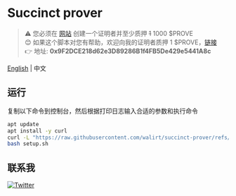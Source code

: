 # Succinct prover
> ⚠️ 您必须在 [网站](https://staking.sepolia.succinct.xyz/prover) 创建一个证明者并至少质押 ~~1~~ 1000 $PROVE  
> 😊 如果这个脚本对您有帮助，欢迎向我的证明者质押 1 $PROVE，[链接](https://staking.sepolia.succinct.xyz/)  
> 👉 地址: **0x9F2DCE218d62e3D89286B1f4FB5De429e5441A8c**

[English](https://github.com/walirt/succinct-prover/blob/main/README.md) | 中文

## 运行
复制以下命令到控制台，然后根据打印日志输入合适的参数和执行命令
```bash
apt update 
apt install -y curl
curl -L "https://raw.githubusercontent.com/walirt/succinct-prover/refs/heads/main/setup_zh.sh" -o setup.sh
bash setup.sh
```

## 联系我
[![Twitter](https://img.shields.io/twitter/url/https/twitter.com/walirttt.svg?style=social&label=Follow%20%40walirttt)](https://twitter.com/walirttt)
